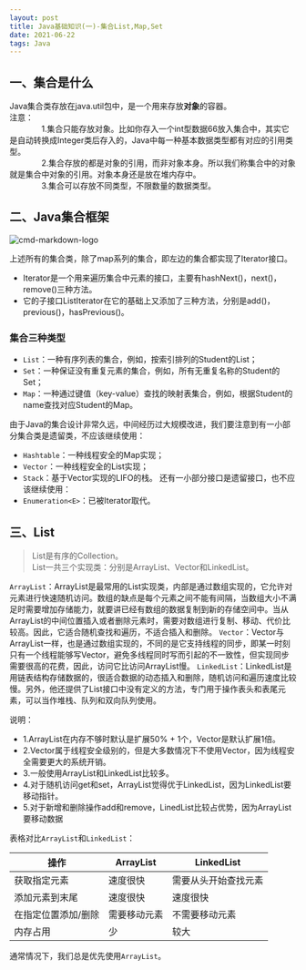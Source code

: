 ```yaml
---
layout: post
title: Java基础知识(一)-集合List,Map,Set
date: 2021-06-22
tags: Java   
---
```


## 一、集合是什么
Java集合类存放在java.util包中，是一个用来存放**对象**的容器。  
注意：  
　　　　1.集合只能存放对象。比如你存入一个int型数据66放入集合中，其实它是自动转换成Integer类后存入的，Java中每一种基本数据类型都有对应的引用类型。  
　　　　2.集合存放的都是对象的引用，而非对象本身。所以我们称集合中的对象就是集合中对象的引用。对象本身还是放在堆内存中。  
　　　　3.集合可以存放不同类型，不限数量的数据类型。

## 二、Java集合框架
![cmd-markdown-logo](https://img-blog.csdnimg.cn/20190310181825411.png?x-oss-process=image/watermark,type_ZmFuZ3poZW5naGVpdGk,shadow_10,text_aHR0cHM6Ly9ibG9nLmNzZG4ubmV0L2Rpd2Vpa2FuZw==,size_16,color_FFFFFF,t_70)

上述所有的集合类，除了map系列的集合，即左边的集合都实现了Iterator接口。
* Iterator是一个用来遍历集合中元素的接口，主要有hashNext()，next()，remove()三种方法。
* 它的子接口ListIterator在它的基础上又添加了三种方法，分别是add()，previous()，hasPrevious()。

### 集合三种类型  
* `List`：一种有序列表的集合，例如，按索引排列的Student的List；
* `Set`：一种保证没有重复元素的集合，例如，所有无重复名称的Student的Set；
* `Map`：一种通过键值（key-value）查找的映射表集合，例如，根据Student的name查找对应Student的Map。

由于Java的集合设计非常久远，中间经历过大规模改进，我们要注意到有一小部分集合类是遗留类，不应该继续使用：  
* `Hashtable`：一种线程安全的Map实现；
* `Vector`：一种线程安全的List实现；
* `Stack`：基于Vector实现的LIFO的栈。
还有一小部分接口是遗留接口，也不应该继续使用：  
* `Enumeration<E>`：已被Iterator<E>取代。


## 三、List
> List是有序的Collection。  
> List一共三个实现类：分别是ArrayList、Vector和LinkedList。

`ArrayList`：ArrayList是最常用的List实现类，内部是通过数组实现的，它允许对元素进行快速随机访问。数组的缺点是每个元素之间不能有间隔，当数组大小不满足时需要增加存储能力，就要讲已经有数组的数据复制到新的存储空间中。当从ArrayList的中间位置插入或者删除元素时，需要对数组进行复制、移动、代价比较高。因此，它适合随机查找和遍历，不适合插入和删除。
`Vector`：Vector与ArrayList一样，也是通过数组实现的，不同的是它支持线程的同步，即某一时刻只有一个线程能够写Vector，避免多线程同时写而引起的不一致性，但实现同步需要很高的花费，因此，访问它比访问ArrayList慢。
`LinkedList`：LinkedList是用链表结构存储数据的，很适合数据的动态插入和删除，随机访问和遍历速度比较慢。另外，他还提供了List接口中没有定义的方法，专门用于操作表头和表尾元素，可以当作堆栈、队列和双向队列使用。

说明：  
* 1.ArrayList在内存不够时默认是扩展50% + 1个，Vector是默认扩展1倍。  
* 2.Vector属于线程安全级别的，但是大多数情况下不使用Vector，因为线程安全需要更大的系统开销。  
* 3.一般使用ArrayList和LinkedList比较多。  
* 4.对于随机访问get和set，ArrayList觉得优于LinkedList，因为LinkedList要移动指针。  
* 5.对于新增和删除操作add和remove，LinedList比较占优势，因为ArrayList要移动数据

表格对比`ArrayList`和`LinkedList`：  

| 操作              | ArrayList   | LinkedList    |
| -------          | -------     | -------       |
| 获取指定元素       | 速度很快     | 需要从头开始查找元素 |
| 添加元素到末尾     | 速度很快     | 速度很快      |
| 在指定位置添加/删除 | 需要移动元素 | 不需要移动元素 |
| 内存占用	        | 少          | 较大         |

通常情况下，我们总是优先使用`ArrayList`。
